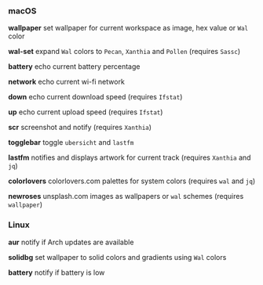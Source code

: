 ### macOS

**wallpaper** set wallpaper for current workspace as image, hex value or `Wal` color

**wal-set** expand `Wal` colors to `Pecan`, `Xanthia` and `Pollen` (requires `Sassc`)

**battery** echo current battery percentage

**network** echo current wi-fi network

**down** echo current download speed (requires `Ifstat`)

**up** echo current upload speed (requires `Ifstat`)

**scr** screenshot and notify (requires `Xanthia`)

**togglebar** toggle `ubersicht` and `lastfm`

**lastfm** notifies and displays artwork for current track (requires `Xanthia` and `jq`)

**colorlovers** colorlovers.com palettes for system colors (requires `wal` and `jq`)

**newroses** unsplash.com images as wallpapers or `wal` schemes (requires `wallpaper`)

### Linux

**aur** notify if Arch updates are available

**solidbg** set wallpaper to solid colors and gradients using `Wal` colors

**battery** notify if battery is low
